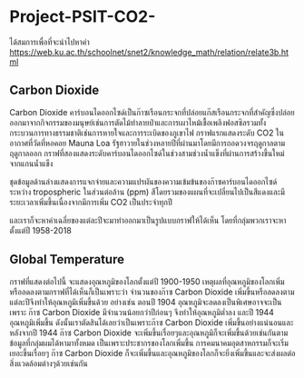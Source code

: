 # Project-PSIT-CO2-

ได้สมการเพื่อที่จะนำไปหาค่า https://web.ku.ac.th/schoolnet/snet2/knowledge_math/relation/relate3b.html

Carbon Dioxide
---------------------------------
Carbon Dioxide
คาร์บอนไดออกไซด์เป็นก๊าซเรือนกระจกที่ปล่อยแก๊สเรือนกระจกที่สำคัญซึ่งปล่อยออกมาจากกิจกรรมของมนุษย์เช่นการตัดไม้ทำลายป่าและการเผาไหม้เชื้อเพลิงฟอสซิลรวมทั้งกระบวนการทางธรรมชาติเช่นการหายใจและการระเบิดของภูเขาไฟ กราฟแรกแสดงระดับ CO2 ในอากาศที่วัดที่หอคอย Mauna Loa รัฐฮาวายในช่วงหลายปีที่ผ่านมาโดยมีการถอดวงจรฤดูกาลตามฤดูกาลออก กราฟที่สองแสดงระดับคาร์บอนไดออกไซด์ในช่วงสามช่วงน้ำแข็งที่ผ่านการสร้างขึ้นใหม่จากแกนน้ำแข็ง

ชุดข้อมูลด้านล่างแสดงการแจกจ่ายและความแปรผันของความเข้มข้นของก๊าซคาร์บอนไดออกไซด์ระหว่าง tropospheric ในส่วนต่อล้าน (ppm) สีโดยรวมของแผนที่จะเปลี่ยนไปเป็นสีแดงและมีระยะเวลาเพิ่มขึ้นเนื่องจากมีการเพิ่ม CO2 เป็นประจำทุกปี

และเราก็จะหาค่าเฉลี่ยของแต่ละปีจะมาทำออกมาเป็นรูปแบบกราฟให้ได้เห็น โดยที่กลุ่มพวกเราจะหาตั้งแต่ปี 1958-2018

Global Temperature
-----------------------
กราฟที่แสดงต่อไปนี้ จะแสดงอุณหภูมิของโลกตั้งแต่ปี 1900-1950
เหตุผลที่อุณหภูมิของโลกเพิ่มหรือลดลงตามกราฟที่ได้เห็นก็เป็นเพราะว่า จำนวนของก๊าซ Carbon Dioxide เพิ่มขึ้นหรือลดลงตามแต่ละปีจึงทำให้อุณหภูมิเพิ่มขึ้นด้วย
อย่างเช่น ตอนปี 1904 อุณหภูมิจะลดลงเป็นพิเศษอาจจะเป็นเพราะ ก๊าซ Carbon Dioxide มีจำนวนน้อยกว่าปีก่อนๆ จึงทำให้อุณหภูมิต่ำลง
และปี 1944 อุณหภูมิเพิ่มขึ้น ดังนั้นเราตัดสินได้เลยว่าเป็นเพราะก๊าซ Carbon Dioxide เพิ่มขึ้นอย่างแน่นอนและหลังจากปี 1944 ก๊าซ Carbon Dioxide จะเพิ่มขึ้นเรื่อยๆและอุณหภูมิก็จะเพิ่มขึ้นด้วยเช่นกันตามข้อมูลที่กลุ่มผมได้หามาทั้งหมด เป็นเพราะประชากรของโลกเพิ่มขึ้น การคมนาคมอุตสาหกรรมก็จะเริ่มเยอะขึ้นเรื่อยๆ ก๊าซ Carbon Dioxide ก็จะเพิ่มขึ้นและอุณหภูมิของโลกก็จะยิ่งเพิ่มขึ้นและจะส่งผลต่อสิ่งแวดล้อมต่างๆด้วยเช่นกัน


